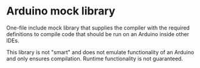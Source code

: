 # Arduino mock library

One-file include mock library that supplies the compiler with the required definitions to compile code that should be run on an Arduino inside other IDEs.

This library is not "smart" and does not emulate functionality of an Arduino and only ensures compilation. Runtime functionality is not guaranteed.